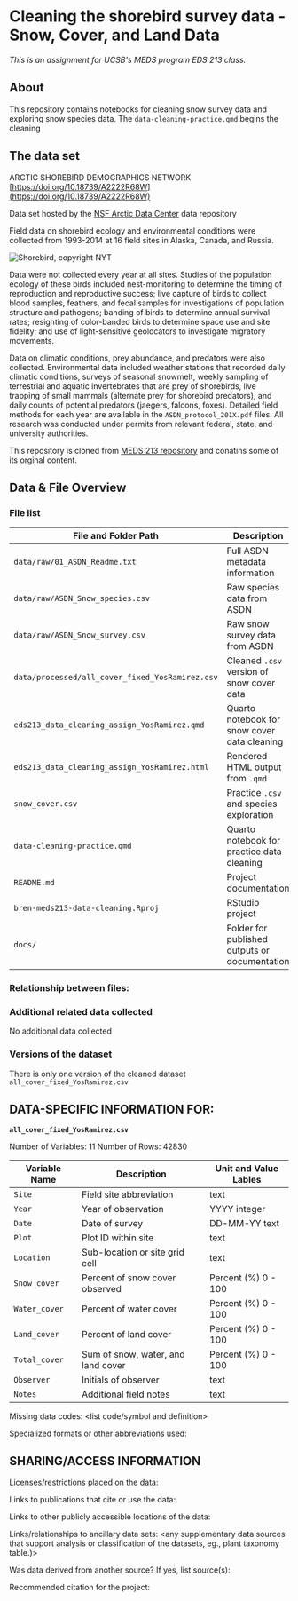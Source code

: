 # Cleaning the shorebird survey data - Snow, Cover, and Land Data 
*This is an assignment for UCSB's MEDS program EDS 213 class.*

## About

This repository contains notebooks for cleaning snow survey data and exploring snow species data. The `data-cleaning-practice.qmd` begins the cleaning 

## The data set

ARCTIC SHOREBIRD DEMOGRAPHICS NETWORK [https://doi.org/10.18739/A2222R68W](https://doi.org/10.18739/A2222R68W)

Data set hosted by the [NSF Arctic Data Center](https://arcticdata.io) data repository 

Field data on shorebird ecology and environmental conditions were collected from 1993-2014 at 16 field sites in Alaska, Canada, and Russia.

![Shorebird, copyright NYT](https://static01.nyt.com/images/2017/09/10/nyregion/10NATURE1/10NATURE1-superJumbo.jpg?quality=75&auto=webp)

Data were not collected every year at all sites. Studies of the population ecology of these birds included nest-monitoring to determine the timing of reproduction and reproductive success; live capture of birds to collect blood samples, feathers, and fecal samples for investigations of population structure and pathogens; banding of birds to determine annual survival rates; resighting of color-banded birds to determine space use and site fidelity; and use of light-sensitive geolocators to investigate migratory movements. 

Data on climatic conditions, prey abundance, and predators were also collected. Environmental data included weather stations that recorded daily climatic conditions, surveys of seasonal snowmelt, weekly sampling of terrestrial and aquatic invertebrates that are prey of shorebirds, live trapping of small mammals (alternate prey for shorebird predators), and daily counts of potential predators (jaegers, falcons, foxes). Detailed field methods for each year are available in the `ASDN_protocol_201X.pdf` files. All research was conducted under permits from relevant federal, state, and university authorities.

This repository is cloned from [MEDS 213 repository](https://github.com/UCSB-Library-Research-Data-Services/bren-meds213-data-cleaning) and conatins some of its orginal content. 

## Data & File Overview

### File list

| File and Folder Path                            | Description                                   |
| ----------------------------------------------- | --------------------------------------------- |
| `data/raw/01_ASDN_Readme.txt`                   | Full ASDN metadata information                |
| `data/raw/ASDN_Snow_species.csv`                | Raw species data from ASDN                    |
| `data/raw/ASDN_Snow_survey.csv`                 | Raw snow survey data from ASDN                |
| `data/processed/all_cover_fixed_YosRamirez.csv` | Cleaned `.csv` version of snow cover data     |
| `eds213_data_cleaning_assign_YosRamirez.qmd`    | Quarto notebook for snow cover data cleaning  |
| `eds213_data_cleaning_assign_YosRamirez.html`   | Rendered HTML output from `.qmd`              |
| `snow_cover.csv`                                | Practice `.csv` and species exploration       |
| `data-cleaning-practice.qmd`                    | Quarto notebook for practice data cleaning    |
| `README.md`                                     | Project documentation                         |
| `bren-meds213-data-cleaning.Rproj`              | RStudio project                               |
| `docs/`                                         | Folder for published outputs or documentation |

### Relationship between files:

### Additional related data collected  
No additional data collected

### Versions of the dataset
There is only one version of the cleaned dataset `all_cover_fixed_YosRamirez.csv`

## DATA-SPECIFIC INFORMATION FOR: 

**`all_cover_fixed_YosRamirez.csv`**

Number of Variables: 11
Number of Rows: 42830

| Variable Name | Description                        | Unit and Value Lables      | 
| ------------- | ---------------------------------- | -------------------------- |
| `Site`        | Field site abbreviation            | text                       | 
| `Year`        | Year of observation                | YYYY integer               | 
| `Date`        | Date of survey                     | DD-MM-YY text              | 
| `Plot`        | Plot ID within site                | text                       | 
| `Location`    | Sub-location or site grid cell     | text                       | 
| `Snow_cover`  | Percent of snow cover observed     | Percent (%) 0 - 100        | 
| `Water_cover` | Percent of water cover             | Percent (%) 0 - 100        | 
| `Land_cover`  | Percent of land cover              | Percent (%) 0 - 100        | 
| `Total_cover` | Sum of snow, water, and land cover | Percent (%) 0 - 100        | 
| `Observer`    | Initials of observer               | text                       | 
| `Notes`       | Additional field notes             | text                       | 

Missing data codes: <list code/symbol and definition>

Specialized formats or other abbreviations used:

## SHARING/ACCESS INFORMATION

Licenses/restrictions placed on the data:

Links to publications that cite or use the data:

Links to other publicly accessible locations of the data:

Links/relationships to ancillary data sets: <any supplementary data sources 
that support analysis or classification of the datasets, eg., plant taxonomy table.)>

Was data derived from another source? If yes, list source(s): <list citations 
to original sources>

Recommended citation for the project:

